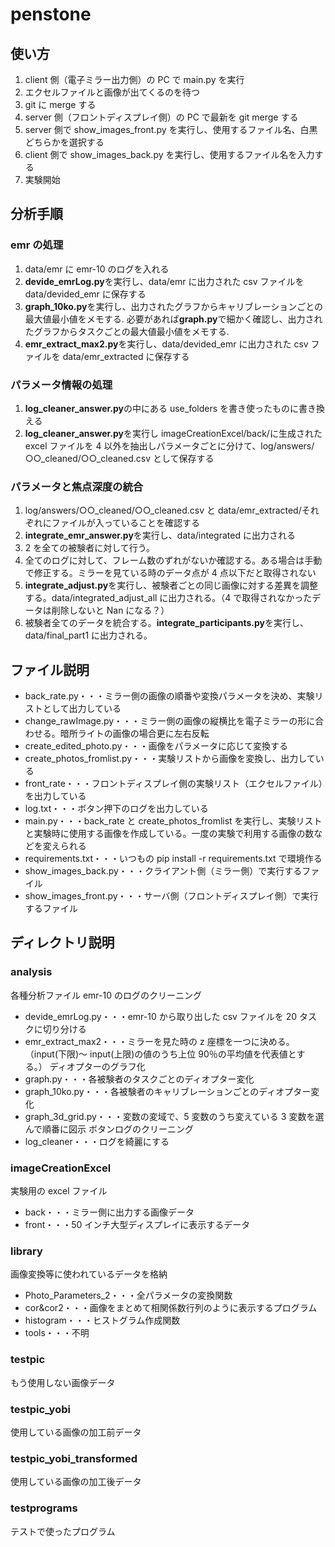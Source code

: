 # penstone

## 使い方

1. client 側（電子ミラー出力側）の PC で main.py を実行
2. エクセルファイルと画像が出てくるのを待つ
3. git に merge する
4. server 側（フロントディスプレイ側）の PC で最新を git merge する
5. server 側で show_images_front.py を実行し、使用するファイル名、白黒どちらかを選択する
6. client 側で show_images_back.py を実行し、使用するファイル名を入力する
7. 実験開始

## 分析手順

### emr の処理

1. data/emr に emr-10 のログを入れる
2. **devide_emrLog.py**を実行し、data/emr に出力された csv ファイルを data/devided_emr に保存する
3. **graph_10ko.py**を実行し、出力されたグラフからキャリブレーションごとの最大値最小値をメモする.
   必要があれば**graph.py**で細かく確認し、出力されたグラフからタスクごとの最大値最小値をメモする.
4. **emr_extract_max2.py**を実行し、data/devided_emr に出力された csv ファイルを data/emr_extracted に保存する

### パラメータ情報の処理

1. **log_cleaner_answer.py**の中にある use_folders を書き使ったものに書き換える
2. **log_cleaner_answer.py**を実行し imageCreationExcel/back/に生成された excel ファイルを 4 以外を抽出しパラメータごとに分けて、log/answers/○○_cleaned/○○_cleaned.csv として保存する

### パラメータと焦点深度の統合

1. log/answers/○○_cleaned/○○_cleaned.csv と data/emr_extracted/それぞれにファイルが入っていることを確認する
2. **integrate_emr_answer.py**を実行し、data/integrated に出力される
3. 2 を全ての被験者に対して行う。
4. 全てのログに対して、フレーム数のずれがないか確認する。ある場合は手動で修正する。ミラーを見ている時のデータ点が 4 点以下だと取得されない
5. **integrate_adjust.py**を実行し、被験者ごとの同じ画像に対する差異を調整する。data/integrated_adjust_all に出力される。（4 で取得されなかったデータは削除しないと Nan になる？）
6. 被験者全てのデータを統合する。**integrate_participants.py**を実行し、data/final_part1 に出力される。

## ファイル説明

- back_rate.py・・・ミラー側の画像の順番や変換パラメータを決め、実験リストとして出力している
- change_rawImage.py・・・ミラー側の画像の縦横比を電子ミラーの形に合わせる。暗所ライトの画像の場合更に左右反転
- create_edited_photo.py・・・画像をパラメータに応じて変換する
- create_photos_fromlist.py・・・実験リストから画像を変換し、出力している
- front_rate・・・フロントディスプレイ側の実験リスト（エクセルファイル）を出力している
- log.txt・・・ボタン押下のログを出力している
- main.py・・・back_rate と create_photos_fromlist を実行し、実験リストと実験時に使用する画像を作成している。一度の実験で利用する画像の数などを変えられる
- requirements.txt・・・いつもの pip install -r requirements.txt で環境作る
- show_images_back.py・・・クライアント側（ミラー側）で実行するファイル
- show_images_front.py・・・サーバ側（フロントディスプレイ側）で実行するファイル

## ディレクトリ説明

### analysis

各種分析ファイル
emr-10 のログのクリーニング

- devide_emrLog.py・・・emr-10 から取り出した csv ファイルを 20 タスクに切り分ける
- emr_extract_max2・・・ミラーを見た時の z 座標を一つに決める。（input(下限)～ input(上限)の値のうち上位 90％の平均値を代表値とする。）
  ディオプターのグラフ化
- graph.py・・・各被験者のタスクごとのディオプター変化
- graph_10ko.py・・・各被験者のキャリブレーションごとのディオプター変化
- graph_3d_grid.py・・・変数の変域で、5 変数のうち変えている 3 変数を選んで順番に図示
  ボタンログのクリーニング
- log_cleaner・・・ログを綺麗にする

### imageCreationExcel

実験用の excel ファイル

- back・・・ミラー側に出力する画像データ
- front・・・50 インチ大型ディスプレイに表示するデータ

### library

画像変換等に使われているデータを格納

- Photo_Parameters_2・・・全パラメータの変換関数
- cor&cor2・・・画像をまとめて相関係数行列のように表示するプログラム
- histogram・・・ヒストグラム作成関数
- tools・・・不明

### testpic

もう使用しない画像データ

### testpic_yobi

使用している画像の加工前データ

### testpic_yobi_transformed

使用している画像の加工後データ

### testprograms

テストで使ったプログラム
